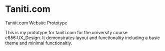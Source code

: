 # Taniti.com
Tanitit.com Website Prototype

This is my prototype for taniti.com for the university course c856:UX_Design. It demonstrates layout and functionality including a basic theme and minimal functionaltiy.
